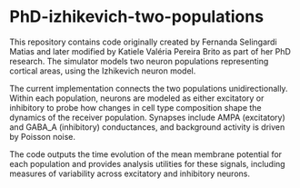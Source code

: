 # PhD-izhikevich-two-populations

This repository contains code originally created by Fernanda Selingardi Matias and later modified by Katiele Valéria Pereira Brito as part of her PhD research. The simulator models two neuron populations representing cortical areas, using the Izhikevich neuron model.

The current implementation connects the two populations unidirectionally. Within each population, neurons are modeled as either excitatory or inhibitory to probe how changes in cell type composition shape the dynamics of the receiver population. Synapses include AMPA (excitatory) and GABA_A (inhibitory) conductances, and background activity is driven by Poisson noise.

The code outputs the time evolution of the mean membrane potential for each population and provides analysis utilities for these signals, including measures of variability across excitatory and inhibitory neurons.

